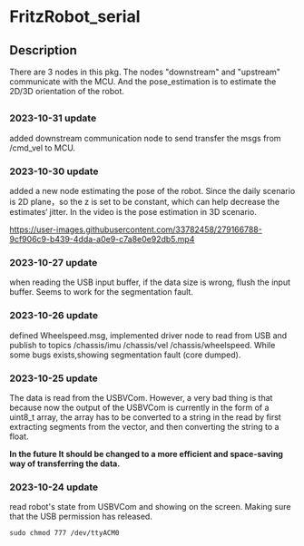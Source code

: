 # FritzRobot_serial

## Description
 There are 3 nodes in this pkg. The nodes "downstream" and "upstream" communicate with the MCU. And the pose_estimation is to estimate the 2D/3D orientation of the robot.
##
### 2023-10-31 update

added downstream communication node to send transfer the msgs from /cmd_vel to MCU.


### 2023-10-30 update
added a new node estimating the pose of the robot. Since the daily scenario is 2D plane，so the z is set to be constant, which can help decrease the estimates‘ jitter. In the video is the pose estimation in 3D scenario.
<!--
<video width="320" height="240" controls>
    <source src="media/VID_20231030_192910.mp4" type="video/mp4">
</video>
-->

https://user-images.githubusercontent.com/33782458/279166788-9cf906c9-b439-4dda-a0e9-c7a8e0e92db5.mp4

### 2023-10-27 update
when reading the USB input buffer, if the data size is wrong, flush the input buffer. Seems to work for the segmentation fault.

### 2023-10-26 update
defined Wheelspeed.msg, implemented driver node to read from USB and publish to topics /chassis/imu /chassis/vel /chassis/wheelspeed. While some bugs exists,showing segmentation fault (core dumped).

### 2023-10-25 update
The data is read from the USBVCom. However, a very bad thing is that because now the output of the USBVCom is currently in the form of a uint8_t array, the array has to be converted to a string in the read by first extracting segments from the vector, and then converting the string to a float. 

**In the future It should be changed to a more efficient and space-saving way of transferring the data.**
### 2023-10-24 update
read robot's state from USBVCom and showing on the screen. Making sure that the USB permission has released.
```
sudo chmod 777 /dev/ttyACM0
```